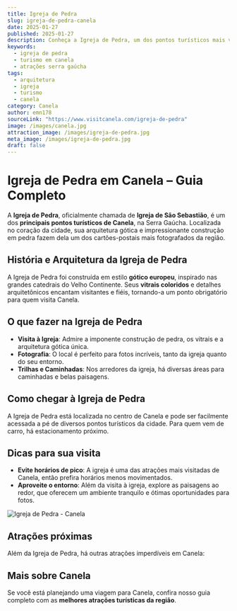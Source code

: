 ```yaml
---
title: Igreja de Pedra
slug: igreja-de-pedra-canela
date: 2025-01-27
published: 2025-01-27
description: Conheça a Igreja de Pedra, um dos pontos turísticos mais visitados de Canela.
keywords:
  - igreja de pedra
  - turismo em canela
  - atrações serra gaúcha
tags:
  - arquitetura
  - igreja
  - turismo
  - canela
category: Canela
author: emn178
sourceLink: "https://www.visitcanela.com/igreja-de-pedra"
image: /images/canela.jpg  
attraction_image: /images/igreja-de-pedra.jpg  
meta_image: /images/igreja-de-pedra.jpg  
draft: false
---
```


# Igreja de Pedra em Canela – Guia Completo

A **Igreja de Pedra**, oficialmente chamada de **Igreja de São Sebastião**, é um dos **principais pontos turísticos de Canela**, na Serra Gaúcha. Localizada no coração da cidade, sua arquitetura gótica e impressionante construção em pedra fazem dela um dos cartões-postais mais fotografados da região.

## História e Arquitetura da Igreja de Pedra

A Igreja de Pedra foi construída em estilo **gótico europeu**, inspirado nas grandes catedrais do Velho Continente. Seus **vitrais coloridos** e detalhes arquitetônicos encantam visitantes e fiéis, tornando-a um ponto obrigatório para quem visita Canela.

## O que fazer na Igreja de Pedra

- **Visita à Igreja**: Admire a imponente construção de pedra, os vitrais e a arquitetura gótica única.
- **Fotografia**: O local é perfeito para fotos incríveis, tanto da igreja quanto do seu entorno.
- **Trilhas e Caminhadas**: Nos arredores da igreja, há diversas áreas para caminhadas e belas paisagens.

## Como chegar à Igreja de Pedra

A Igreja de Pedra está localizada no centro de Canela e pode ser facilmente acessada a pé de diversos pontos turísticos da cidade. Para quem vem de carro, há estacionamento próximo.

## Dicas para sua visita

- **Evite horários de pico**: A igreja é uma das atrações mais visitadas de Canela, então prefira horários menos movimentados.
- **Aproveite o entorno**: Além da visita à igreja, explore as paisagens ao redor, que oferecem um ambiente tranquilo e ótimas oportunidades para fotos.

![Igreja de Pedra - Canela](/images/igreja-de-pedra.jpg)

## Atrações próximas

Além da Igreja de Pedra, há outras atrações imperdíveis em Canela:



## Mais sobre Canela

Se você está planejando uma viagem para Canela, confira nosso guia completo com as **melhores atrações turísticas da região**. 
